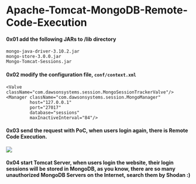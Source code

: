 # Apache-Tomcat-MongoDB-Remote-Code-Execution

#### 0x01 add the following JARs to /lib directory

```
mongo-java-driver-3.10.2.jar
mongo-store-3.0.0.jar
Mongo-Tomcat-Sessions.jar
```

#### 0x02 modify the configuration file, `` conf/context.xml ``

```
<Valve className="com.dawsonsystems.session.MongoSessionTrackerValve"/>
<Manager className="com.dawsonsystems.session.MongoManager" 
         host="127.0.0.1" 
         port="27017" 
         database="sessions" 
         maxInactiveInterval="84"/>
```

#### 0x03 send the request with PoC, when users login again, there is Remote Code Execution.

<img src="https://github.com/pyn3rd/Apache-Tomcat-MongoDB-Remote-Code-Execution/blob/master/tomcat-mongo.gif">

#### 0x04 start Tomcat Server, when users login the website, their login sessions will be stored in MongoDB, as you know, there are so many unauthorized MongoDB Servers on the Internet, search them by Shodan :)


